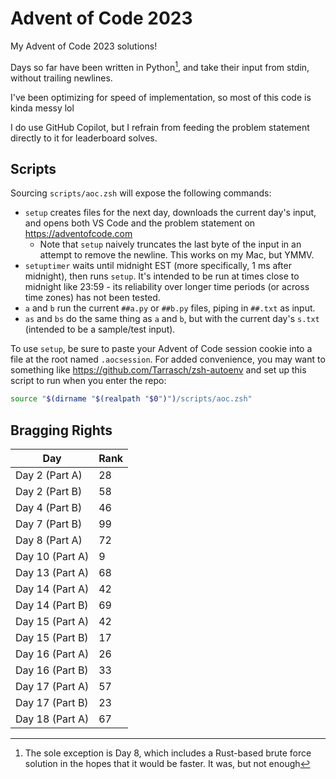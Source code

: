 # Advent of Code 2023

My Advent of Code 2023 solutions!

Days so far have been written in Python[^1], and take their input from stdin, without trailing newlines.

[^1]: The sole exception is Day 8, which includes a Rust-based brute force solution in the hopes that it would be faster. It was, but not enough

I've been optimizing for speed of implementation, so most of this code is kinda messy lol

I do use GitHub Copilot, but I refrain from feeding the problem statement directly to it for leaderboard solves.

## Scripts

Sourcing `scripts/aoc.zsh` will expose the following commands:

* `setup` creates files for the next day, downloads the current day's input, and opens both VS Code and the problem statement on https://adventofcode.com
    * Note that `setup` naively truncates the last byte of the input in an attempt to remove the newline. This works on my Mac, but YMMV.
* `setuptimer` waits until midnight EST (more specifically, 1 ms after midnight), then runs `setup`. It's intended to be run at times close to midnight like 23:59 - its reliability over longer time periods (or across time zones) has not been tested.
* `a` and `b` run the current `##a.py` or `##b.py` files, piping in `##.txt` as input.
* `as` and `bs` do the same thing as `a` and `b`, but with the current day's `s.txt` (intended to be a sample/test input).

To use `setup`, be sure to paste your Advent of Code session cookie into a file at the root named `.aocsession`. For added convenience, you may want to something like https://github.com/Tarrasch/zsh-autoenv and set up this script to run when you enter the repo:

```zsh
source "$(dirname "$(realpath "$0")")/scripts/aoc.zsh"
```

## Bragging Rights

| Day | Rank |
| --- | --- |
| Day 2 (Part A) | 28 |
| Day 2 (Part B) | 58 |
| Day 4 (Part B) | 46 |
| Day 7 (Part B) | 99 |
| Day 8 (Part A) | 72 |
| Day 10 (Part A) | 9 |
| Day 13 (Part A) | 68 |
| Day 14 (Part A) | 42 |
| Day 14 (Part B) | 69 |
| Day 15 (Part A) | 42 |
| Day 15 (Part B) | 17 |
| Day 16 (Part A) | 26 |
| Day 16 (Part B) | 33 |
| Day 17 (Part A) | 57 |
| Day 17 (Part B) | 23 |
| Day 18 (Part A) | 67 |